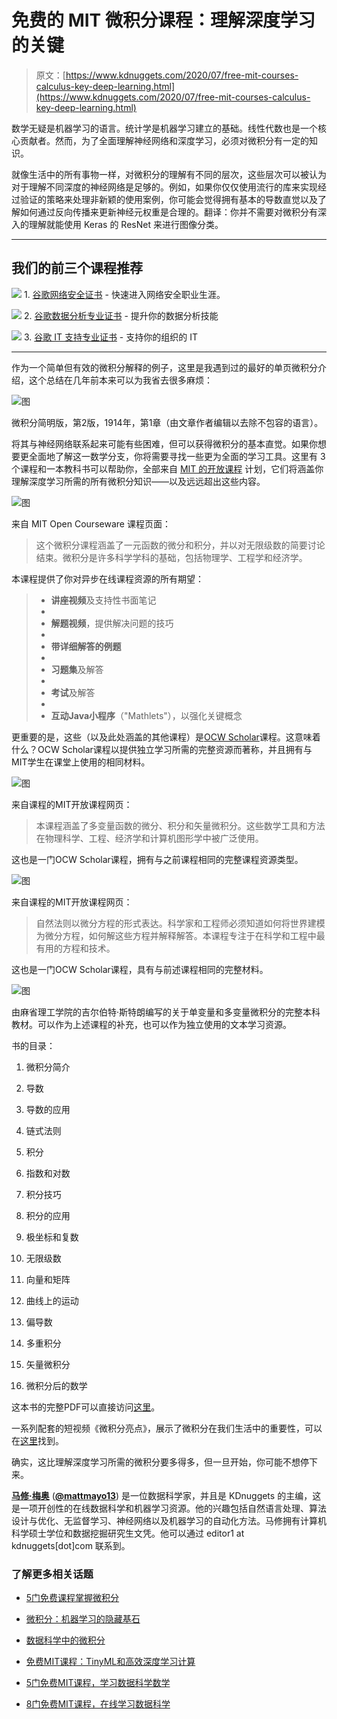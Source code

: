 # 免费的 MIT 微积分课程：理解深度学习的关键

> 原文：[https://www.kdnuggets.com/2020/07/free-mit-courses-calculus-key-deep-learning.html](https://www.kdnuggets.com/2020/07/free-mit-courses-calculus-key-deep-learning.html)

数学无疑是机器学习的语言。统计学是机器学习建立的基础。线性代数也是一个核心贡献者。然而，为了全面理解神经网络和深度学习，必须对微积分有一定的知识。

就像生活中的所有事物一样，对微积分的理解有不同的层次，这些层次可以被认为对于理解不同深度的神经网络是足够的。例如，如果你仅仅使用流行的库来实现经过验证的策略来处理非新颖的使用案例，你可能会觉得拥有基本的导数直觉以及了解如何通过反向传播来更新神经元权重是合理的。翻译：你并不需要对微积分有深入的理解就能使用 Keras 的 ResNet 来进行图像分类。

* * *

## 我们的前三个课程推荐

![](../Images/0244c01ba9267c002ef39d4907e0b8fb.png) 1\. [谷歌网络安全证书](https://www.kdnuggets.com/google-cybersecurity) - 快速进入网络安全职业生涯。

![](../Images/e225c49c3c91745821c8c0368bf04711.png) 2\. [谷歌数据分析专业证书](https://www.kdnuggets.com/google-data-analytics) - 提升你的数据分析技能

![](../Images/0244c01ba9267c002ef39d4907e0b8fb.png) 3\. [谷歌 IT 支持专业证书](https://www.kdnuggets.com/google-itsupport) - 支持你的组织的 IT

* * *

作为一个简单但有效的微积分解释的例子，这里是我遇到过的最好的单页微积分介绍，这个总结在几年前本来可以为我省去很多麻烦：

![图](../Images/23807fea7eb8a069ce0989b5547cf8f5.png)

微积分简明版，第2版，1914年，第1章（由文章作者编辑以去除不包容的语言）。

将其与神经网络联系起来可能有些困难，但可以获得微积分的基本直觉。如果你想要更全面地了解这一数学分支，你将需要寻找一些更为全面的学习工具。这里有 3 个课程和一本教科书可以帮助你，全部来自 [MIT 的开放课程](https://ocw.mit.edu/index.htm) 计划，它们将涵盖你理解深度学习所需的所有微积分知识——以及远远超出这些内容。

![图](../Images/33efa329dba7aa1f3c582d826288d827.png)

来自 MIT Open Courseware 课程页面：

> 这个微积分课程涵盖了一元函数的微分和积分，并以对无限级数的简要讨论结束。微积分是许多科学学科的基础，包括物理学、工程学和经济学。

本课程提供了你对异步在线课程资源的所有期望：

> +   **讲座视频**及支持性书面笔记
> +   
> +   **解题视频**，提供解决问题的技巧
> +   
> +   **带详细解答的例题**
> +   
> +   **习题集**及解答
> +   
> +   **考试**及解答
> +   
> +   **互动Java小程序**（"Mathlets"），以强化关键概念

更重要的是，这些（以及此处涵盖的其他课程）是[OCW Scholar](https://ocw.mit.edu/courses/ocw-scholar/)课程。这意味着什么？OCW Scholar课程以提供独立学习所需的完整资源而著称，并且拥有与MIT学生在课堂上使用的相同材料。

![图](../Images/6c76ec02e7080702b4ac15e566841ad6.png)

来自课程的MIT开放课程网页：

> 本课程涵盖了多变量函数的微分、积分和矢量微积分。这些数学工具和方法在物理科学、工程、经济学和计算机图形学中被广泛使用。

这也是一门OCW Scholar课程，拥有与之前课程相同的完整课程资源类型。

![图](../Images/189c24552ca521958f708e1a70fdca91.png)

来自课程的MIT开放课程网页：

> 自然法则以微分方程的形式表达。科学家和工程师必须知道如何将世界建模为微分方程，如何解这些方程并解释解答。本课程专注于在科学和工程中最有用的方程和技术。

这也是一门OCW Scholar课程，具有与前述课程相同的完整材料。

![图](../Images/c5a914f88a2ce05b2f2ca40dff57b068.png)

由麻省理工学院的吉尔伯特·斯特朗编写的关于单变量和多变量微积分的完整本科教材。可以作为上述课程的补充，也可以作为独立使用的文本学习资源。

书的目录：

1.  微积分简介

1.  导数

1.  导数的应用

1.  链式法则

1.  积分

1.  指数和对数

1.  积分技巧

1.  积分的应用

1.  极坐标和复数

1.  无限级数

1.  向量和矩阵

1.  曲线上的运动

1.  偏导数

1.  多重积分

1.  矢量微积分

1.  微积分后的数学

这本书的完整PDF可以直接访问[这里](http://ocw.mit.edu/ans7870/resources/Strang/Edited/Calculus/Calculus.pdf)。

一系列配套的短视频《微积分亮点》，展示了微积分在我们生活中的重要性，可以在[这里](https://ocw.mit.edu/resources/res-18-005-highlights-of-calculus-spring-2010)找到。

确实，这比理解深度学习所需的微积分要多得多，但一旦开始，你可能不想停下来。

[**马修·梅奥**](https://www.linkedin.com/in/mattmayo13/) ([**@mattmayo13**](https://twitter.com/mattmayo13)) 是一位数据科学家，并且是 KDnuggets 的主编，这是一项开创性的在线数据科学和机器学习资源。他的兴趣包括自然语言处理、算法设计与优化、无监督学习、神经网络以及机器学习的自动化方法。马修拥有计算机科学硕士学位和数据挖掘研究生文凭。他可以通过 editor1 at kdnuggets[dot]com 联系到。

### 了解更多相关话题

+   [5门免费课程掌握微积分](https://www.kdnuggets.com/2022/10/5-free-courses-master-calculus.html)

+   [微积分：机器学习的隐藏基石](https://www.kdnuggets.com/2022/02/mlm-hidden-building-block-machine-learning.html)

+   [数据科学中的微积分](https://www.kdnuggets.com/2022/07/calculus-data-science.html)

+   [免费MIT课程：TinyML和高效深度学习计算](https://www.kdnuggets.com/free-mit-course-tinyml-and-efficient-deep-learning-computing)

+   [5门免费MIT课程，学习数据科学数学](https://www.kdnuggets.com/5-free-mit-courses-to-learn-math-for-data-science)

+   [8门免费MIT课程，在线学习数据科学](https://www.kdnuggets.com/2022/03/8-free-mit-courses-learn-data-science-online.html)
